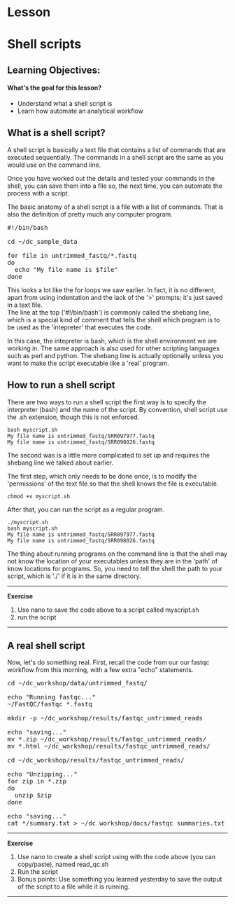 # Lesson

Shell scripts
===================

Learning Objectives:
-------------------
#### What's the goal for this lesson?

* Understand what a shell script is
* Learn how automate an analytical workflow


## What is a shell script?
A shell script is basically a text file that contains a list of commands
that are executed sequentially.  The commands in a shell script are the same
as you would use on the command line.

Once you have worked out the details and tested your commands in the shell, you can
save them into a file so, the next time, you can automate the process with
a script.

The basic anatomy of a shell script is a file with a list of commands.
That is also the definition of pretty much any computer program.

<pre>
#!/bin/bash

cd ~/dc_sample_data

for file in untrimmed_fastq/*.fastq
do
  echo "My file name is $file"
done
</pre>

This looks a lot like the for loops we saw earlier.  In fact, it
is no different, apart from using indentation and the lack of the '>'
prompts; it's just saved in a text file.  
The line at the top ('#!/bin/bash') is commonly called the shebang line,
which is a special kind of comment that tells the shell which program
is to be used as the 'intepreter' that executes the code.  

In this case, the intepreter is bash, which is the shell environment we are working in.
The same approach is also used for other scripting languages such as perl
and python.  The shebang line is actually optionally unless you want to
make the script executable like a 'real' program.

## How to run a shell script
There are two ways to run a shell script the first way is to specify the
interpreter (bash) and the name of the script.  By convention, shell script
use the .sh extension, though this is not enforced.

    bash myscript.sh
    My file name is untrimmed_fastq/SRR097977.fastq
    My file name is untrimmed_fastq/SRR098026.fastq

The second was is a little more complicated to set up and requires the shebang line
we talked about earlier.

The first step, which only needs to be done once, is to modify the 'permissions' of
the text file so that the shell knows the file is executable.

    chmod +x myscript.sh

After that, you can run the script as a regular program.

    ./myscript.sh
    bash myscript.sh 
    My file name is untrimmed_fastq/SRR097977.fastq
    My file name is untrimmed_fastq/SRR098026.fastq

The thing about running programs on the command line is that the shell
may not know the location of your executables unless they are in the
'path' of know locations for programs.  So, you need to tell the shell
the path to your script, which is './' if it is in the same directory.

****
**Exercise**
1) Use nano to save the code above to a script called myscript.sh
2) run the script
****


## A real shell script

Now, let's do something real.  First, recall the code from our our fastqc
workflow from this morning, with a few extra "echo" statements.

<pre>
cd ~/dc_workshop/data/untrimmed_fastq/

echo "Running fastqc..."
~/FastQC/fastqc *.fastq

mkdir -p ~/dc_workshop/results/fastqc_untrimmed_reads

echo "saving..."
mv *.zip ~/dc_workshop/results/fastqc_untrimmed_reads/
mv *.html ~/dc_workshop/results/fastqc_untrimmed_reads/

cd ~/dc_workshop/results/fastqc_untrimmed_reads/

echo "Unzipping..."
for zip in *.zip
do
  unzip $zip
done

echo "saving..."
cat */summary.txt > ~/dc_workshop/docs/fastqc_summaries.txt
</pre>


****
**Exercise**
1) Use nano to create a shell script using with the code above (you can copy/paste),
named read_qc.sh
2) Run the script
3) Bonus points: Use something you learned yesterday to save the output of the script
to a file while it is running.
****





